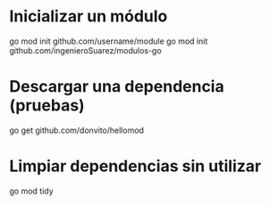 # Inicializar un módulo
go mod init github.com/username/module
go mod init github.com/ingenieroSuarez/modulos-go
# Descargar una dependencia (pruebas)
go get github.com/donvito/hellomod

# Limpiar dependencias sin utilizar
go mod tidy


